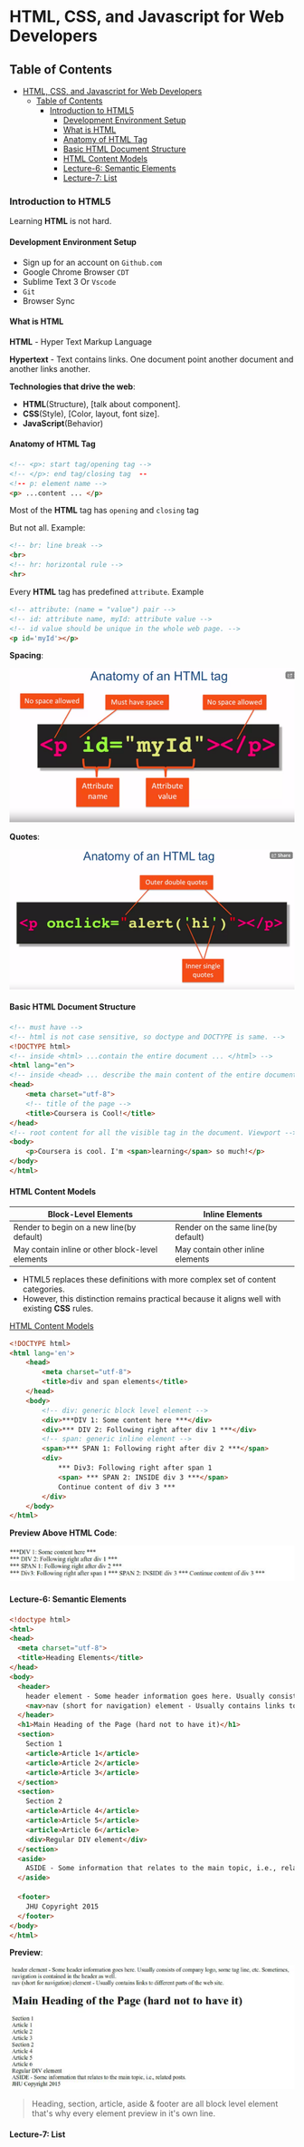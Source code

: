 # HTML, CSS, and Javascript for Web Developers

## Table of Contents

- [HTML, CSS, and Javascript for Web Developers](#html-css-and-javascript-for-web-developers)
  - [Table of Contents](#table-of-contents)
    - [Introduction to HTML5](#introduction-to-html5)
      - [Development Environment Setup](#development-environment-setup)
      - [What is HTML](#what-is-html)
      - [Anatomy of HTML Tag](#anatomy-of-html-tag)
      - [Basic HTML Document Structure](#basic-html-document-structure)
      - [HTML Content Models](#html-content-models)
      - [Lecture-6: Semantic Elements](#lecture-6-semantic-elements)
      - [Lecture-7: List](#lecture-7-list)

### Introduction to HTML5

Learning **HTML** is not hard.

#### Development Environment Setup

- Sign up for an account on `Github.com`
- Google Chrome Browser `CDT`
- Sublime Text 3 Or `Vscode`
- `Git`
- Browser Sync

#### What is HTML

**HTML** - Hyper Text Markup Language

**Hypertext** - Text contains links. One document point another document and another links another.

**Technologies that drive the web**:

- **HTML**(Structure), [talk about component].
- **CSS**(Style), [Color, layout, font size].
- **JavaScript**(Behavior)

#### Anatomy of HTML Tag

```html
<!-- <p>: start tag/opening tag -->
<!-- </p>: end tag/closing tag  --
<!-- p: element name -->
<p> ...content ... </p>
```

Most of the **HTML** tag has `opening` and `closing` tag

But not all. Example:

```html
<!-- br: line break -->
<br>
<!-- hr: horizontal rule -->
<hr>
```

Every **HTML** tag has predefined `attribute`. Example

```html
<!-- attribute: (name = "value") pair -->
<!-- id: attribute name, myId: attribute value -->
<!-- id value should be unique in the whole web page. -->
<p id='myId'></p>
```

**Spacing**:

![images](images/1.png)

**Quotes**:

![images](images/2.png)

#### Basic HTML Document Structure

```html
<!-- must have -->
<!-- html is not case sensitive, so doctype and DOCTYPE is same. -->
<!DOCTYPE html>
<!-- inside <html> ...contain the entire document ... </html> -->
<html lang="en">
<!-- inside <head> ... describe the main content of the entire document ... </head> -->
<head>
    <meta charset="utf-8">
    <!-- title of the page -->
    <title>Coursera is Cool!</title>
</head>
<!-- root content for all the visible tag in the document. Viewport -->
<body>
    <p>Coursera is cool. I'm <span>learning</span> so much!</p>
</body>
</html>
```

#### HTML Content Models

| Block-Level Elements                             | Inline Elements                     |
| ------------------------------------------------ | ----------------------------------- |
| Render to begin on a new line(by default)        | Render on the same line(by default) |
| May contain inline or other block-level elements | May contain other inline elements   |

- HTML5 replaces these definitions with more complex set of content categories.
- However, this distinction remains practical because it aligns well with existing **CSS** rules.

[HTML Content Models](https://www.w3.org/TR/2011/WD-html5-20110525/content-models.html)

```html
<!DOCTYPE html>
<html lang='en'>
    <head>
        <meta charset="utf-8">
        <title>div and span elements</title>
    </head>
    <body>
        <!-- div: generic block level element -->
        <div>***DIV 1: Some content here ***</div>
        <div>*** DIV 2: Following right after div 1 ***</div>
        <!-- span: generic inline element -->
        <span>*** SPAN 1: Following right after div 2 ***</span>
        <div>
            *** Div3: Following right after span 1
            <span> *** SPAN 2: INSIDE div 3 ***</span>
            Continue content of div 3 ***
        </div>
    </body>
</html>
```

**Preview Above HTML Code**:

![images](images/3.png)

#### Lecture-6: Semantic Elements

```html
<!doctype html>
<html>
<head>
  <meta charset="utf-8">
  <title>Heading Elements</title>
</head>
<body>
  <header>
    header element - Some header information goes here. Usually consists of company logo, some tag line, etc. Sometimes, navigation is contained in the header as well.
    <nav>nav (short for navigation) element - Usually contains links to different parts of the web site.</nav>
  </header>
  <h1>Main Heading of the Page (hard not to have it)</h1>
  <section>
    Section 1
    <article>Article 1</article>
    <article>Article 2</article>
    <article>Article 3</article>
  </section>
  <section>
    Section 2
    <article>Article 4</article>
    <article>Article 5</article>
    <article>Article 6</article>
    <div>Regular DIV element</div>
  </section>
  <aside>
    ASIDE - Some information that relates to the main topic, i.e., related posts.
  </aside>

  <footer>
    JHU Copyright 2015
  </footer>
</body>
</html>
```

**Preview**:

![images](images/4.png)

> Heading, section, article, aside & footer are all block level element that's why every element preview in it's own line.

#### Lecture-7: List
